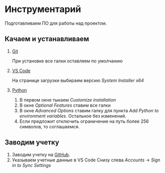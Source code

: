 # Инструментарий

Подготавливаем ПО для работы над проектом.

## Качаем и устанавливаем

1. [Git][git-download]

    При установке все галки оставляем по умолчанию

2. [VS Code][vs-code-download]

   На странице загрузки выбираем версию _System Installer x64_

3. [Python][python-download]
    1. В первом окне тыкаем _Customize installation_
    2. В окне _Optional Features_ ставим все галки
    3. В окне _Advanced Options_ ставим галку для пункта
        _Add Python to environment variables_.
        Остальное без изменений.
    4. Если предложит отключить ограничение на путь более 256 символов,
        то соглашаемся.

## Заводим учетку

1. Заводим учетку на [GitHub][github].
2. Указываем учетные данные в VS Code
    Снизу слева _Accounts_ → _Sign in to Sync Settings_

[git-download]: https://git-scm.com/download/win
[github]: https://github.com/
[vs-code-download]: https://code.visualstudio.com/#alt-downloads
[python-download]: https://www.python.org/downloads/
